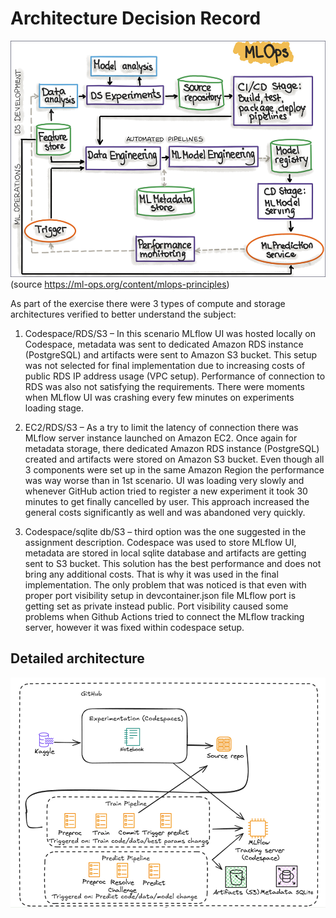 # Architecture Decision Record

![General architecture](https://github.com/KonradSdev/ARISA-MLOpsAsignment/blob/main/documentation/attachments/architecture.png)
(source https://ml-ops.org/content/mlops-principles)


As part of the exercise there were 3 types of compute and storage architectures
verified to better understand the subject:

1.	Codespace/RDS/S3 – In this scenario MLflow UI was hosted locally on Codespace, metadata was sent to dedicated
Amazon RDS instance (PostgreSQL) and artifacts were sent to Amazon S3 bucket. This setup was not selected for
final implementation due to increasing costs of public RDS IP address usage (VPC setup). Performance of connection
to RDS was also not satisfying the requirements. There were moments when MLflow UI was crashing every few minutes
on experiments loading stage.

1.	EC2/RDS/S3 – As a try to limit the latency of connection there was MLflow server instance launched on Amazon EC2.
Once again for metadata storage, there dedicated Amazon RDS instance (PostgreSQL) created and artifacts were stored
on Amazon S3 bucket. Even though all 3 components were set up in the same Amazon Region the performance was way worse
than in 1st scenario. UI was loading very slowly and whenever GitHub action tried to register a new experiment it took
30 minutes to get finally cancelled by user. This approach increased the general costs significantly as well
and was abandoned very quickly.

3.	Codespace/sqlite db/S3 – third option was the one suggested in the assignment description. Codespace was used to
store MLflow UI, metadata are stored in local sqlite database and artifacts are getting sent to S3 bucket. This solution
has the best performance and does not bring any additional costs. That is why it was used in the final implementation.
The only problem that was noticed is that even with proper port visibility setup in devcontainer.json file MLflow port
is getting set as private instead public. Port visibility caused some problems when Github Actions tried to connect
the MLflow tracking server, however it was fixed within codespace setup.

## Detailed architecture

![Detailed architecture](https://github.com/KonradSdev/ARISA-MLOpsAsignment/blob/main/documentation/attachments/architecture_detailed.png)